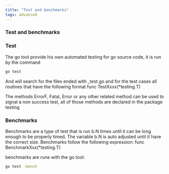 ```yaml
---
title: "Test and benchmarks"
tags: advanced
---
```

### Test and benchmarks

### Test
The go tool provide his own automated testing for go source code, it is run by the command
```bash
go test
```
And will search for the files ended with _test.go and for the test cases all routines that have the following format
func TestXxxx(*testing.T)

The methods ErrorF, Fatal, Error or any other related method can be used to signal a non success test, all of those methods are declared in the package testing

### Benchmarks

Benchmarks are a type of test that is run b.N times until it can be long enough to be properly  timed. The variable b.N is auto adjusted until it have the correct size.
Benchmarks follow the following expression:
func BenchmarkXxx(*testing.T)

benchmarks are rune with the go tool:
```bash
go test -bench
```
